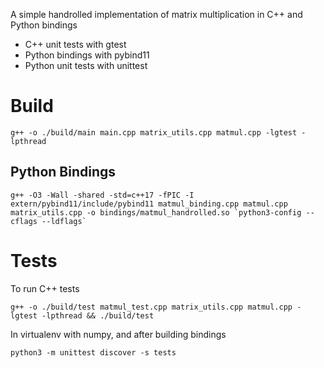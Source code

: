 A simple handrolled implementation of matrix multiplication in C++ and Python bindings

- C++ unit tests with gtest
- Python bindings with pybind11
- Python unit tests with unittest
# Build
`g++ -o ./build/main main.cpp matrix_utils.cpp matmul.cpp -lgtest -lpthread`

## Python Bindings
```g++ -O3 -Wall -shared -std=c++17 -fPIC -I extern/pybind11/include/pybind11 matmul_binding.cpp matmul.cpp matrix_utils.cpp -o bindings/matmul_handrolled.so `python3-config --cflags --ldflags` ```

# Tests
To run C++ tests

```g++ -o ./build/test matmul_test.cpp matrix_utils.cpp matmul.cpp -lgtest -lpthread && ./build/test```

In virtualenv with numpy, and after building bindings

`python3 -m unittest discover -s tests`
